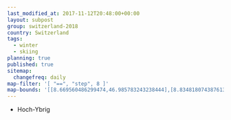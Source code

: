 ```yaml
---
last_modified_at: 2017-11-12T20:48:00+00:00
layout: subpost
group: switzerland-2018
country: Switzerland
tags:
  - winter
  - skiing
planning: true
published: true
sitemap:
  changefreq: daily
map-filter: '[ "==", "step", 8 ]'
map-bounds: '[[8.669560486299474,46.985783243238444],[8.834818074387613,47.044642426271395]]'
---
```


* Hoch-Ybrig
